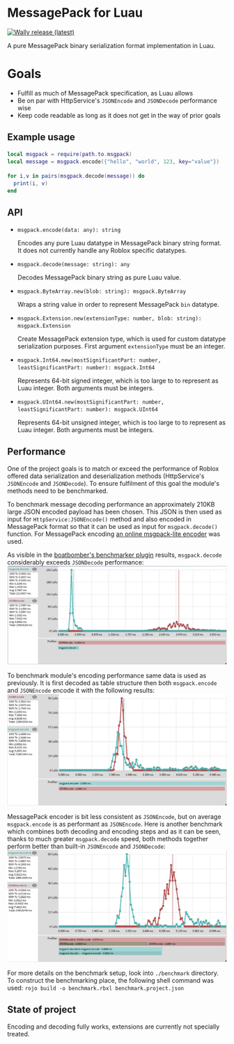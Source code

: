 <!-- Project links -->
[latest release]: https://github.com/cipharius/msgpack-luau/releases/latest

<!-- Images -->
[shield wally release]: https://img.shields.io/endpoint?url=https://runkit.io/clockworksquirrel/wally-version-shield/branches/master/cipharius/msgpack-luau&color=blue&label=wally&style=flat

# MessagePack for Luau

[![Wally release (latest)][shield wally release]][latest release]

A pure MessagePack binary serialization format implementation in Luau.

# Goals

* Fulfill as much of MessagePack specification, as Luau allows
* Be on par with HttpService's `JSONEncode` and `JSONDecode` performance wise
* Keep code readable as long as it does not get in the way of prior goals

## Example usage

```lua
local msgpack = require(path.to.msgpack)
local message = msgpack.encode({"hello", "world", 123, key="value"})

for i,v in pairs(msgpack.decode(message)) do
  print(i, v)
end
```

## API

* `msgpack.encode(data: any): string`

  Encodes any pure Luau datatype in MessagePack binary string format.
  It does not currently handle any Roblox specific datatypes.

* `msgpack.decode(message: string): any`

  Decodes MessagePack binary string as pure Luau value.

* `msgpack.ByteArray.new(blob: string): msgpack.ByteArray`

  Wraps a string value in order to represent MessagePack `bin` datatype.

* `msgpack.Extension.new(extensionType: number, blob: string): msgpack.Extension`

  Create MessagePack extension type, which is used for custom datatype serialization purposes.
  First argument `extensionType` must be an integer.

* `msgpack.Int64.new(mostSignificantPart: number, leastSignificantPart: number): msgpack.Int64`

  Represents 64-bit signed integer, which is too large to to represent as Luau integer.
  Both arguments must be integers.

* `msgpack.UInt64.new(mostSignificantPart: number, leastSignificantPart: number): msgpack.UInt64`

  Represents 64-bit unsigned integer, which is too large to to represent as Luau integer.
  Both arguments must be integers.

## Performance

One of the project goals is to match or exceed the performance of Roblox offered data serialization and deserialization methods (HttpService's `JSONEncode` and `JSONDecode`).
To ensure fulfilment of this goal the module's methods need to be benchmarked.

To benchmark message decoding performance an approximately 210KB large JSON encoded payload has been chosen.
This JSON is then used as input for `HttpService:JSONEncode()` method and also encoded in MessagePack format so that it can be used as input for `msgpack.decode()` function.
For MessagePack encoding [an online msgpack-lite encoder](https://kawanet.github.io/msgpack-lite/) was used.

As visible in the [boatbomber's benchmarker plugin](https://devforum.roblox.com/t/benchmarker-plugin-compare-function-speeds-with-graphs-percentiles-and-more/829912) results, `msgpack.decode` considerably exceeds `JSONDecode` performance:
![Figure with JSONDecode and msgpack.decode benchmark results](./assets/decode-benchmark.png)

To benchmark module's encoding performance same data is used as previously.
It is first decoded as table structure then both `msgpack.encode` and `JSONEncode` encode it with the following results:
![Figure with JSONEncode and msgpack.encode benchmark results](./assets/encode-benchmark.png)

MessagePack encoder is bit less consistent as `JSONEncode`, but on average `msgpack.encode` is as performant as `JSONEncode`.
Here is another benchmark which combines both decoding and encoding steps and as it can be seen, thanks to much greater `msgpack.decode` speed, both methods together perform better than built-in `JSONEncode` and `JSONDecode`:
![Figure with "JSONEncode & JSONDecode" and "msgpack.encode & msgpack.decode" benchmark results](./assets/decode-encode-benchmark.png)

For more details on the benchmark setup, look into `./benchmark` directory.
To construct the benchmarking place, the following shell command was used: `rojo build -o benchmark.rbxl benchmark.project.json`

## State of project

Encoding and decoding fully works, extensions are currently not specially treated.
